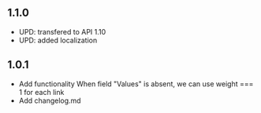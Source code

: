 ## 1.1.0
* UPD: transfered to API 1.10
* UPD: added localization

## 1.0.1
* Add functionality When field "Values" is absent, we can use weight === 1 for each link
* Add changelog.md